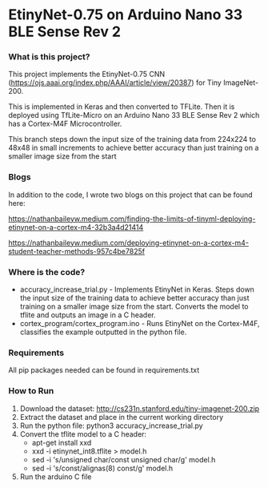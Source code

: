 # EtinyNet-0.75 on Arduino Nano 33 BLE Sense Rev 2

### What is this project?

This project implements the EtinyNet-0.75 CNN (https://ojs.aaai.org/index.php/AAAI/article/view/20387) for Tiny ImageNet-200. 

This is implemented in Keras and then converted to TFLite. Then it is deployed using TfLite-Micro on an Arduino Nano 33 BLE Sense Rev 2 which has a Cortex-M4F Microcontroller.

This branch steps down the input size of the training data from 224x224 to 48x48 in small increments to achieve better accuracy than just training on a smaller image size from the start

### Blogs

In addition to the code, I wrote two blogs on this project that can be found here:

https://nathanbaileyw.medium.com/finding-the-limits-of-tinyml-deploying-etinynet-on-a-cortex-m4-32b3a4d21414

https://nathanbaileyw.medium.com/deploying-etinynet-on-a-cortex-m4-student-teacher-methods-957c4be7825f

### Where is the code?

* accuracy_increase_trial.py - Implements EtinyNet in Keras. Steps down the input size of the training data to achieve better accuracy than just training on a smaller image size from the start. Converts the model to tflite and outputs an image in a C header.
* cortex_program/cortex_program.ino - Runs EtinyNet on the Cortex-M4F, classifies the example outputted in the python file.


### Requirements

All pip packages needed can be found in requirements.txt

### How to Run

1. Download the dataset: http://cs231n.stanford.edu/tiny-imagenet-200.zip
2. Extract the dataset and place in the current working directory
3. Run the python file: python3 accuracy_increase_trial.py
4. Convert the tflite model to a C header:
    * apt-get install xxd
    * xxd -i etinynet_int8.tflite > model.h 
    * sed -i 's/unsigned char/const unsigned char/g' model.h
    * sed -i 's/const/alignas(8) const/g' model.h
5. Run the arduino C file
